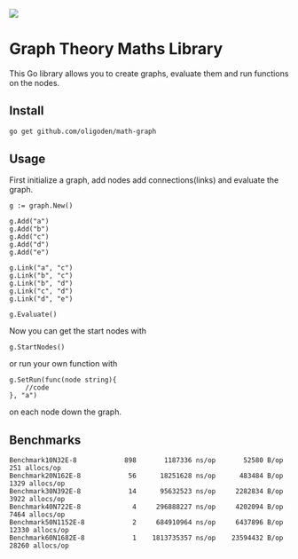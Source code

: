 ![](https://github.com/oligoden/math-graph/workflows/Build/badge.svg)

# Graph Theory Maths Library

This Go library allows you to create graphs, evaluate them and
run functions on the nodes.

## Install

```bash
go get github.com/oligoden/math-graph
```

## Usage

First initialize a graph, add nodes add connections(links) and evaluate the graph.

```golang
g := graph.New()

g.Add("a")
g.Add("b")
g.Add("c")
g.Add("d")
g.Add("e")

g.Link("a", "c")
g.Link("b", "c")
g.Link("b", "d")
g.Link("c", "d")
g.Link("d", "e")

g.Evaluate()
```

Now you can get the start nodes with

```golang
g.StartNodes()
```

or run your own function with
```golang
g.SetRun(func(node string){
    //code
}, "a")
```

on each node down the graph.

## Benchmarks

```none
Benchmark10N32E-8     	     898	   1187336 ns/op	   52580 B/op	     251 allocs/op
Benchmark20N162E-8    	      56	  18251628 ns/op	  483484 B/op	    1329 allocs/op
Benchmark30N392E-8    	      14	  95632523 ns/op	 2282834 B/op	    3922 allocs/op
Benchmark40N722E-8    	       4	 296888227 ns/op	 4202094 B/op	    7464 allocs/op
Benchmark50N1152E-8   	       2	 684910964 ns/op	 6437896 B/op	   12330 allocs/op
Benchmark60N1682E-8   	       1	1813735357 ns/op	23594432 B/op	   28260 allocs/op
```